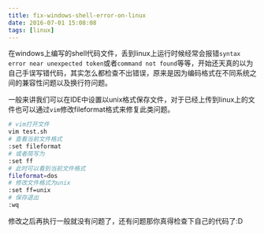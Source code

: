 ```yaml
---
title: fix-windows-shell-error-on-linux
date: 2016-07-01 15:08:08
tags: [linux]
---
```


在windows上编写的shell代码文件，丢到linux上运行时候经常会报错`syntax error near unexpected token`或者`command not found`等等，开始还天真的以为自己手误写错代码，其实怎么都检查不出错误，原来是因为编码格式在不同系统之间的兼容性问题以及换行符问题。

一般来讲我们可以在IDE中设置以unix格式保存文件，对于已经上传到linux上的文件也可以通过`vim`修改fileformat格式来修复此类问题。

```bash
# vim打开文件
vim test.sh
# 查看当前文件格式
:set fileformat
# 或者简写为
:set ff
# 此时可以看到当前文件格式
fileformat=dos
# 修改文件格式为unix
:set ff=unix
# 保存退出
:wq
```

修改之后再执行一般就没有问题了，还有问题那你真得检查下自己的代码了:D
